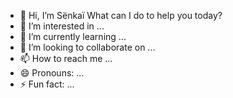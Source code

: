 - 👋 Hi, I’m Sënkaï What can I do to help you today?
- 👀 I’m interested in ...
- 🌱 I’m currently learning ...
- 💞️ I’m looking to collaborate on ...
- 📫 How to reach me ...
- 😄 Pronouns: ...
- ⚡ Fun fact: ...

<!---
Msglesenkai/Msglesenkai is a ✨ special ✨ repository because its `README.md` (this file) appears on your GitHub profile.
You can click the Preview link to take a look at your changes.
--->
